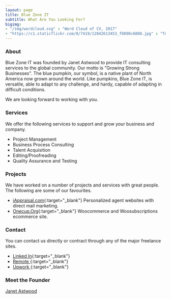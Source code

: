 ```yaml
---
layout: page
title: Blue Zone IT
subtitle: What Are You Looking For? 
bigimg:
- "/img/wordcloud.svg" : "Word Cloud of CV, 2017"
- "https://c1.staticflickr.com/8/7419/12842613453_f0890c6808.jpg" : "Torre de Collserola, Barcelona, 2012"
---
```


### About

Blue Zone IT was founded by Janet Astwood to provide IT consulting services to the global community.  Our motto is "Growing 
Strong Businesses".  The blue pumpkin, our symbol, is a native plant of North America now grown around the world.  Like pumpkins, Blue Zone IT, is versatile, able to adapt to any challenge, and hardy, capable of adapting in difficult conditions.

We are looking forward to working with you.  

### Services

We offer the following services to support and grow your business and company.  

- Project Management
- Business Process Consulting
- Talent Acquisition
- Editing/Proofreading
- Quality Assurance and Testing

### Projects

We have worked on a number of projects and services with great people.  The following are some of our favourites. 

-  [iAppraisal.com](http://www.iappraisal.com/){:target="_blank"} Personalized agent websites with direct mail marketing.
-  [Onecup.Org](https://onecup.org){:target="_blank"} Woocommerce and Woosubscriptions ecommerce site.

### Contact

You can contact us directly or contract through any of the major freelance sites. 

- [Linked In](https://www.linkedin.com/in/janet-astwood-3bb5b39/){:target="_blank"}
- [Remote ](https://remote.com/janet-astwood){:target="_blank"}
- [Upwork ](https://www.upwork.com/freelancers/~014b27088d2e859ce3){:target="_blank"}


### Meet the Founder

[Janet Astwood](https://www.bluezoneit.com/aboutjanet)
